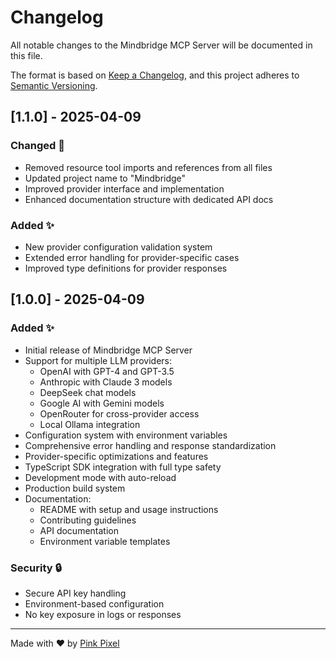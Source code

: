 # Changelog

All notable changes to the Mindbridge MCP Server will be documented in this file.

The format is based on [Keep a Changelog](https://keepachangelog.com/en/1.0.0/),
and this project adheres to [Semantic Versioning](https://semver.org/spec/v2.0.0.html).

## [1.1.0] - 2025-04-09

### Changed 🔄
- Removed resource tool imports and references from all files
- Updated project name to "Mindbridge"
- Improved provider interface and implementation
- Enhanced documentation structure with dedicated API docs

### Added ✨
- New provider configuration validation system
- Extended error handling for provider-specific cases
- Improved type definitions for provider responses

## [1.0.0] - 2025-04-09

### Added ✨
- Initial release of Mindbridge MCP Server
- Support for multiple LLM providers:
  - OpenAI with GPT-4 and GPT-3.5
  - Anthropic with Claude 3 models
  - DeepSeek chat models
  - Google AI with Gemini models
  - OpenRouter for cross-provider access
  - Local Ollama integration
- Configuration system with environment variables
- Comprehensive error handling and response standardization
- Provider-specific optimizations and features
- TypeScript SDK integration with full type safety
- Development mode with auto-reload
- Production build system
- Documentation:
  - README with setup and usage instructions
  - Contributing guidelines
  - API documentation
  - Environment variable templates

### Security 🔒
- Secure API key handling
- Environment-based configuration
- No key exposure in logs or responses

---
Made with ❤️ by [Pink Pixel](https://pinkpixel.dev)
